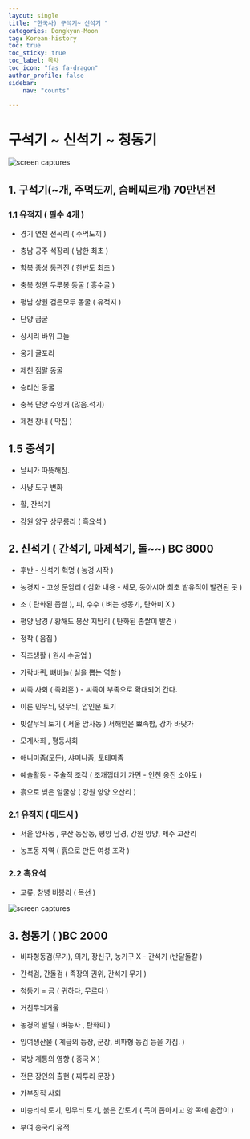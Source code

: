 ```yaml
---
layout: single
title: "한국사) 구석기~ 신석기 "
categories: Dongkyun-Moon
tag: Korean-history
toc: true
toc_sticky: true
toc_label: 목차
toc_icon: "fas fa-dragon"
author_profile: false
sidebar:
    nav: "counts"

---
```


# 구석기 ~ 신석기 ~ 청동기

![screen captures](https://dxsz4k2ia0fcw.cloudfront.net/public/capture_images/0abf91e1777d4b5bb9f851d69ad01dca/1c7cd7f3-dea1-42a0-8f18-a0f940213b28.png)

## 1. 구석기(~개, 주먹도끼, 슴베찌르개) 70만년전

### 1.1 유적지 ( 필수 4개 )

- 경기 연천 전곡리 ( 주먹도끼 )

- 충남 공주 석장리 ( 남한 최초 )

- 함북 종성 동관진 ( 한반도 최초 )

- 충북 청원 두루봉 동굴 ( 흥수굴 )

- 평남 상원 검은모루 동굴 ( 유적지 )

- 단양 금굴

- 상시리 바위 그늘

- 웅기 굴포리

- 제천 점말 동굴

- 승리산 동굴

- 충북 단양 수양개 (많음.석기)

- 제천 창내 ( 막집 )

## 1.5 중석기

- 날씨가 따뜻해짐.

- 사냥 도구 변화

- 활, 잔석기

- 강원 양구 상무룡리 ( 흑요석 )

## 2. 신석기 ( 간석기, 마제석기, 돌~~) BC 8000

- 후반 - 신석기 혁명 ( 농경 시작 )

- 농경지 - 고성 문암리 ( 심화 내용 - 세모, 동아시아 최초 밭유적이 발견된 곳 )

- 조 ( 탄화된 좁쌀 ), 피, 수수 ( 벼는 청동기, 탄화미 X )

- 평양 남경 / 황해도 봉산 지탑리 ( 탄화된 좁쌀이 발견 )

- 정착 ( 움집 )

- 직조생활 ( 원시 수공업 )

- 가락바퀴, 뼈바늘( 실을 뽑는 역할 )

- 씨족 사회 ( 족외혼 ) - 씨족이 부족으로 확대되어 간다.

- 이른 민무늬, 덧무늬, 압인문 토기

- 빗살무늬 토기 ( 서울 암사동 ) 서해안은 뾰족함, 강가 바닷가

- 모계사회 , 평등사회

- 애니미즘(모든), 샤머니즘, 토테미즘

- 예술활동 - 주술적 조각 ( 조개껍데기 가면 - 인천 옹진 소야도 )

- 흙으로 빚은 얼굴상 ( 강원 양양 오산리 )

### 2.1 유적지 ( 대도시 )

- 서울 암사동 , 부산 동삼동, 평양 남경, 강원 양양, 제주 고산리

- 농포동 지역 ( 흙으로 만든 여성 조각 )

### 2.2 흑요석

- 교류, 창녕 비봉리 ( 목선 )

![screen captures](https://dxsz4k2ia0fcw.cloudfront.net/public/capture_images/0abf91e1777d4b5bb9f851d69ad01dca/18b08cdb-5fc2-4d48-8466-c9bf33087f39.png)

## 3. 청동기 ( )BC 2000

- 비파형동검(무기), 의기, 장신구, 농기구 X - 간석기 (반달돌칼 )

- 간석검, 간돌검 ( 족장의 권위, 간석기 무기 )

- 청동기 = 금 ( 귀하다, 무르다 )

- 거친무늬거울

- 농경의 발달 ( 벼농사 , 탄화미 )

- 잉여생산물 ( 계급의 등장, 군장, 비파형 동검 등을 가짐. )

- 북방 계통의 영향 ( 중국 X )

- 전문 장인의 출현 ( 짜투리 문장 )

- 가부장적 사회

- 미송리식 토기, 민무늬 토기, 붉은 간토기 ( 목이 좁아지고 양 쪽에 손잡이 )

- 부여 송국리 유적
